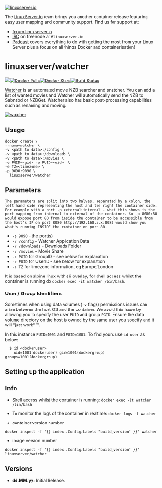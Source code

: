 [linuxserverurl]: https://linuxserver.io
[forumurl]: https://forum.linuxserver.io
[ircurl]: https://www.linuxserver.io/irc/
[podcasturl]: https://www.linuxserver.io/podcast/
[appurl]: https://github.com/nosmokingbandit/watcher3
[hub]: https://hub.docker.com/r/linuxserver/watcher/

[![linuxserver.io](https://raw.githubusercontent.com/linuxserver/docker-templates/master/linuxserver.io/img/linuxserver_medium.png)][linuxserverurl]

The [LinuxServer.io][linuxserverurl] team brings you another container release featuring easy user mapping and community support. Find us for support at:
* [forum.linuxserver.io][forumurl]
* [IRC][ircurl] on freenode at `#linuxserver.io`
* [Podcast][podcasturl] covers everything to do with getting the most from your Linux Server plus a focus on all things Docker and containerisation!

# linuxserver/watcher

[![](https://images.microbadger.com/badges/image/linuxserver/watcher.svg)](http://microbadger.com/images/linuxserver/watcher "Get your own image badge on microbadger.com")[![Docker Pulls](https://img.shields.io/docker/pulls/linuxserver/watcher.svg)][hub][![Docker Stars](https://img.shields.io/docker/stars/linuxserver/watcher.svg)][hub][![Build Status](http://jenkins.linuxserver.io:8080/buildStatus/icon?job=Dockers/LinuxServer.io-hub-built/linuxserver-watcher)](http://jenkins.linuxserver.io:8080/job/Dockers/job/LinuxServer.io-hub-built/job/linuxserver-watcher/)

[Watcher][appurl] is an automated movie NZB searcher and snatcher. You can add a list of wanted movies and Watcher will automatically send the NZB to Sabnzbd or NZBGet. Watcher also has basic post-processing capabilities such as renaming and moving.

[![watcher](https://raw.githubusercontent.com/linuxserver/docker-templates/master/linuxserver.io/img/watcher-banner.png)][appurl]

## Usage

```
docker create \
--name=watcher \
-v <path to data>:/config \
-v <path to data>:/downloads \
-v <path to data>:/movies \
-e PGID=<gid> -e PUID=<uid>  \
-e TZ=<timezone> \
-p 9090:9090 \
  linuxserver/watcher
```

## Parameters

`The parameters are split into two halves, separated by a colon, the left hand side representing the host and the right the container side. 
For example with a port -p external:internal - what this shows is the port mapping from internal to external of the container.
So -p 8080:80 would expose port 80 from inside the container to be accessible from the host's IP on port 8080
http://192.168.x.x:8080 would show you what's running INSIDE the container on port 80.`


* `-p 9090` - the port(s)
* `-v /config` - Watcher Application Data
* `-v /downloads` - Downloads Folder
* `-v /movies` - Movie Share
* `-e PGID` for GroupID - see below for explanation
* `-e PUID` for UserID - see below for explanation
* `-e TZ` for timezone information, eg Europe/London

It is based on alpine linux with s6 overlay, for shell access whilst the container is running do `docker exec -it watcher /bin/bash`.

### User / Group Identifiers

Sometimes when using data volumes (`-v` flags) permissions issues can arise between the host OS and the container. We avoid this issue by allowing you to specify the user `PUID` and group `PGID`. Ensure the data volume directory on the host is owned by the same user you specify and it will "just work" ™.

In this instance `PUID=1001` and `PGID=1001`. To find yours use `id user` as below:

```
  $ id <dockeruser>
    uid=1001(dockeruser) gid=1001(dockergroup) groups=1001(dockergroup)
```

## Setting up the application


## Info

* Shell access whilst the container is running: `docker exec -it watcher /bin/bash`
* To monitor the logs of the container in realtime: `docker logs -f watcher`

* container version number 

`docker inspect -f '{{ index .Config.Labels "build_version" }}' watcher`

* image version number

`docker inspect -f '{{ index .Config.Labels "build_version" }}' linuxserver/watcher`

## Versions

+ **dd.MM.yy:** Initial Release.
